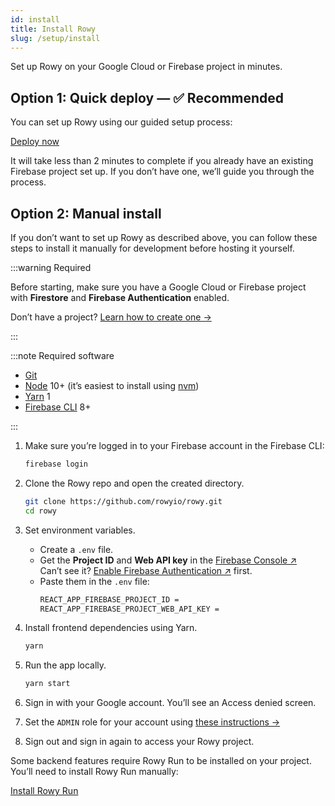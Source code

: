 ```yaml
---
id: install
title: Install Rowy
slug: /setup/install
---
```


Set up Rowy on your Google Cloud or Firebase project in minutes.

## Option 1: Quick deploy — ✅ Recommended

You can set up Rowy using our guided setup process:

<p>
<a href="https://deploy.rowy.app" class="button button--lg">Deploy now</a>
</p>

It will take less than 2 minutes to complete if you already have an existing
Firebase project set up. If you don’t have one, we’ll guide you through the
process.

## Option 2: Manual install

If you don’t want to set up Rowy as described above, you can follow these steps
to install it manually for development before hosting it yourself.

:::warning Required

Before starting, make sure you have a Google Cloud or Firebase project with
**Firestore** and **Firebase Authentication** enabled.

Don’t have a project? [Learn how to create one&nbsp;→](./firebase-project.md)

:::

:::note Required software

- [Git](https://git-scm.com/downloads)
- [Node](https://nodejs.org/en/download/) 10+ (it’s easiest to install using
  [nvm](https://github.com/nvm-sh/nvm#intro))
- [Yarn](https://classic.yarnpkg.com/en/docs/install/) 1
- [Firebase CLI](https://firebase.google.com/docs/cli) 8+

:::

1. Make sure you’re logged in to your Firebase account in the Firebase CLI:

   ```bash
   firebase login
   ```

2. Clone the Rowy repo and open the created directory.

   ```bash
   git clone https://github.com/rowyio/rowy.git
   cd rowy
   ```

3. Set environment variables.

   - Create a `.env` file.
   - Get the **Project ID** and **Web API key** in the
     [Firebase Console&nbsp;&UpperRightArrow;](https://console.firebase.google.com/project/_/settings/general)  
     Can’t see it?
     [Enable Firebase Authentication&nbsp;&UpperRightArrow;](https://console.firebase.google.com/project/_/authentication)
     first.
   - Paste them in the `.env` file:
     ```bash
     REACT_APP_FIREBASE_PROJECT_ID =
     REACT_APP_FIREBASE_PROJECT_WEB_API_KEY =
     ```

4. Install frontend dependencies using Yarn.

   ```bash
   yarn
   ```

5. Run the app locally.

   ```bash
   yarn start
   ```

6. Sign in with your Google account. You’ll see an Access denied screen.

7. Set the `ADMIN` role for your account using
   [these instructions&nbsp;&RightArrow;](/setup/roles?set-user-roles-tabs=admin-sdk#set-user-roles)

8. Sign out and sign in again to access your Rowy project.

Some backend features require Rowy Run to be installed on your project. You’ll
need to install Rowy Run manually:

<p>
<a href="/rowy-run" class="button">Install Rowy Run</a>
</p>
